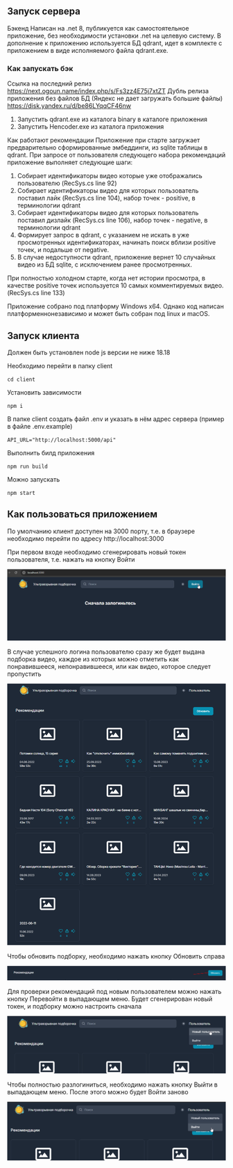 ## Запуск сервера

Бэкенд
Написан на .net 8, публикуется как самостоятельное приложение, без необходимости установки .net на целевую систему.
В дополнение к приложению используется БД qdrant, идет в комплекте с приложением в виде исполняемого файла qdrant.exe.

### Как запускать бэк

Ссылка на последний релиз https://next.ogoun.name/index.php/s/Fs3zz4E75j7xtZT
Дубль релиза приложения без файлов БД (Яндекс не дает загружать большие файлы) https://disk.yandex.ru/d/be86LYqqCF46nw

1. Запустить qdrant.exe из каталога binary в каталоге приложения
2. Запустить Hencoder.exe из каталога приложения

Как работают рекомендации
Приложение при старте загружает предварительно сформированные эмбеддинги, из sqlite таблицы в qdrant.
При запросе от пользователя следующего набора рекомендаций приложение выполняет следующие шаги:
1. Собирает идентификаторы видео которые уже отображались пользователю (RecSys.cs line 92)
2. Собирает идентификаторы видео для которых пользователь поставил лайк (RecSys.cs line 104), набор точек - positive, в терминологии qdrant
3. Собирает идентификаторы видео для которых пользователь поставил дизлайк (RecSys.cs line 106), набор точек - negative, в терминологии qdrant
4. Формирует запрос в qdrant, с указанием не искать в уже просмотренных идентификаторах, начинать поиск вблизи positive точек, и подальше от negative.
5. В случае недоступности qdrant, приложение вернет 10 случайных видео из БД  sqlite, с исключением ранее просмотренных.

При полностью холодном старте, когда нет истории просмотра, в качестве positive точек используется 10 самых комментируемых видео. (RecSys.cs line 133)

Приложение собрано под платформу Windows x64. Однако код написан платформеннонезависимо и может быть собран под linux и macOS.

## Запуск клиента

Должен быть установлен node js версии не ниже 18.18

Необходимо перейти в папку client

```
cd client
```

Установить зависимости

```
npm i
```

В папке client создать файл .env и указать в нём адрес сервера (пример в файле .env.example)

```
API_URL="http://localhost:5000/api"
```

Выполнить билд приложения

```
npm run build
```

Можно запускать

```
npm start
```

## Как пользоваться приложением

По умолчанию клиент доступен на 3000 порту, т.е. в браузере необходимо перейти по адресу http://localhost:3000

При первом входе необходимо сгенерировать новый токен пользователя, т.е. нажать на кнопку Войти

![Как войти](imgs/image.png)

В случае успешного логина пользователю сразу же будет выдана подборка видео, каждое из которых можно отметить как понравившееся, непонравившееся, или как видео, которое следует пропустить

![Красота подборки](imgs/image-1.png)

Чтобы обновить подборку, необходимо нажать кнопку Обновить справа

![Обновить подборку](imgs/image-2.png)

Для проверки рекомендаций под новым пользователем можно нажать кнопку Перевойти в выпадающем меню. Будет сгенерирован новый токен, и подборку можно настроить сначала

![Новый пользователь](imgs/image-3.png)

Чтобы полностью разлогиниться, необходимо нажать кнопку Выйти в выпадающем меню. После этого можно будет Войти заново

![Как выйти](imgs/image-4.png)
